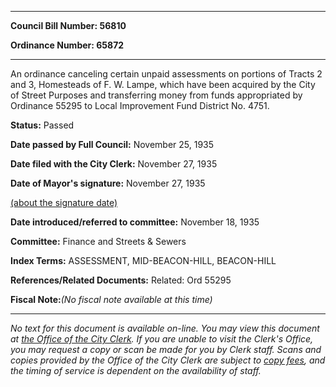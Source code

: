 

********

**Council Bill Number: 56810**
   
**Ordinance Number: 65872**
********

 An ordinance canceling certain unpaid assessments on portions of Tracts 2 and 3, Homesteads of F. W. Lampe, which have been acquired by the City of Street Purposes and transferring money from funds appropriated by Ordinance 55295 to Local Improvement Fund District No. 4751.

**Status:** Passed
   
**Date passed by Full Council:** November 25, 1935
   
**Date filed with the City Clerk:** November 27, 1935
   
**Date of Mayor's signature:** November 27, 1935
   
[(about the signature date)](/~public/approvaldate.htm)
   
   
   
**Date introduced/referred to committee:** November 18, 1935
   
**Committee:** Finance and Streets & Sewers
   
   
**Index Terms:** ASSESSMENT, MID-BEACON-HILL, BEACON-HILL

**References/Related Documents:** Related: Ord 55295

**Fiscal Note:**_(No fiscal note available at this time)_
********

_No text for this document is available on-line. You may view this document at [the Office of the City Clerk](http://www.seattle.gov/leg/clerk/contactUs.htm). If you are unable to visit the Clerk's Office, you may request a copy or scan be made for you by Clerk staff. Scans and copies provided by the Office of the City Clerk are subject to [copy fees](http://clerk.seattle.gov/~public/clerkfees.htm), and the timing of service is dependent on the availability of staff._


